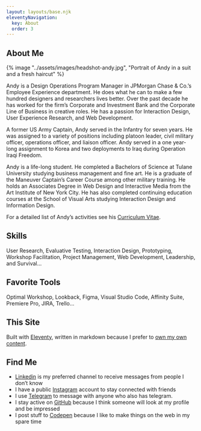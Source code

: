 ```yaml
---
layout: layouts/base.njk
eleventyNavigation:
  key: About
  order: 3
---
```


<div class="about-page">
<section class="bio">

# About Me

<div class="container-center">

{% image "../assets/images/headshot-andy.jpg", "Portrait of Andy in a suit and a fresh haircut" %}

</div>

Andy is a Design Operations Program Manager in JPMorgan Chase & Co.’s Employee Experience department. He does what he can to make a few hundred designers and researchers lives better. Over the past decade he has worked for the firm’s Corporate and Investment Bank and the Corporate Line of Business in creative roles. He has a passion for Interaction Design, User Experience Research, and Web Development.

A former US Army Captain, Andy served in the Infantry for seven years. He was assigned to a variety of positions including platoon leader, civil military officer, operations officer, and liaison officer. Andy served in a one year-long assignment to Korea and two deployments to Iraq during Operation Iraqi Freedom.

Andy is a life-long student. He completed a Bachelors of Science at Tulane University studying business management and fine art. He is a graduate of the Maneuver Captain’s Career Course among other military training. He holds an Associates Degree in Web Design and Interactive Media from the Art Institute of New York City. He has also completed continuing education courses at the School of Visual Arts studying Interaction Design and Information Design.

For a detailed list of Andy’s activities see his <a href="/cv/">Curriculum Vitae</a>.

</section>
<section class="bio-details">

<div>

## Skills

User Research, Evaluative Testing, Interaction Design, Prototyping, Workshop Facilitation, Project Management, Web Development, Leadership, and Survival…

## Favorite Tools

Optimal Workshop, Lookback, Figma, Visual Studio Code, Affinity Suite, Premiere Pro, JIRA, Trello…

## This Site

Built with [Eleventy](https://www.11ty.dev/), written in markdown because I prefer to [own my own content](https://ownyourcontent.wordpress.com/).

</div>
<div>

## Find Me
- [Linkedin](https://www.linkedin.com/in/andypbrowne) is my preferred channel to receive messages from people I don’t know
- I have a public [Instagram](https://www.instagram.com/andypbrowne/) account to stay connected with friends
- I use [Telegram](https://telegram.org/) to message with anyone who also has telegram.
- I stay active on [GitHub](https://github.com/andypbrowne) because I think someone will look at my profile and be impressed
- I post stuff to [Codepen](https://codepen.io/andypbrowne) because I like to make things on the web in my spare time

</div>
</section>
</div>
